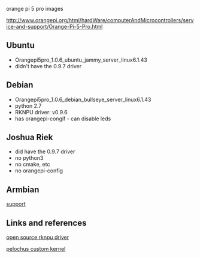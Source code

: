 orange pi 5 pro images

http://www.orangepi.org/html/hardWare/computerAndMicrocontrollers/service-and-support/Orange-Pi-5-Pro.html

## Ubuntu
- Orangepi5pro_1.0.6_ubuntu_jammy_server_linux6.1.43
- didn't have the 0.9.7 driver

## Debian
- Orangepi5pro_1.0.6_debian_bullseye_server_linux6.1.43
- python 2.7
- RKNPU driver: v0.9.6
- has orangepi-congif - can disable leds


## Joshua Riek
- did have the 0.9.7 driver
- no python3
- no cmake, etc
- no orangepi-config

## Armbian
[support](https://www.armbian.com/soc/rk3588/)

## Links and references
[open source rknpu driver](https://blog.tomeuvizoso.net/2024/06/rockchip-npu-update-4-kernel-driver-for.html)

[pelochus custom kernel](https://github.com/Pelochus/armbian-build-rknpu-updates)

